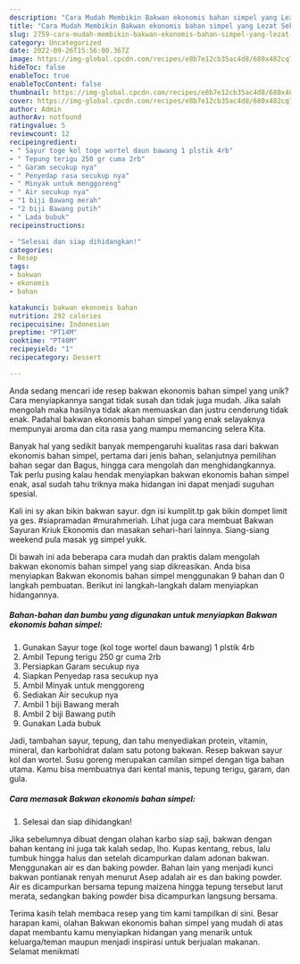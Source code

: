 ```yaml
---
description: "Cara Mudah Membikin Bakwan ekonomis bahan simpel yang Lezat Sekali"
title: "Cara Mudah Membikin Bakwan ekonomis bahan simpel yang Lezat Sekali"
slug: 2759-cara-mudah-membikin-bakwan-ekonomis-bahan-simpel-yang-lezat-sekali
category: Uncategorized
date: 2022-09-26T15:56:00.367Z
image: https://img-global.cpcdn.com/recipes/e8b7e12cb35ac4d8/680x482cq70/bakwan-ekonomis-bahan-simpel-foto-resep-utama.jpg
hideToc: false
enableToc: true
enableTocContent: false
thumbnail: https://img-global.cpcdn.com/recipes/e8b7e12cb35ac4d8/680x482cq70/bakwan-ekonomis-bahan-simpel-foto-resep-utama.jpg
cover: https://img-global.cpcdn.com/recipes/e8b7e12cb35ac4d8/680x482cq70/bakwan-ekonomis-bahan-simpel-foto-resep-utama.jpg
author: Admin
authorAv: notfound
ratingvalue: 5
reviewcount: 12
recipeingredient:
- " Sayur toge kol toge wortel daun bawang 1 plstik 4rb"
- " Tepung terigu 250 gr cuma 2rb"
- " Garam secukup nya"
- " Penyedap rasa secukup nya"
- " Minyak untuk menggoreng"
- " Air secukup nya"
- "1 biji Bawang merah"
- "2 biji Bawang putih"
- " Lada bubuk"
recipeinstructions:

- "Selesai dan siap dihidangkan!"
categories:
- Resep
tags:
- bakwan
- ekonomis
- bahan

katakunci: bakwan ekonomis bahan 
nutrition: 292 calories
recipecuisine: Indonesian
preptime: "PT14M"
cooktime: "PT40M"
recipeyield: "1"
recipecategory: Dessert

---
```





Anda sedang mencari ide resep bakwan ekonomis bahan simpel yang unik? Cara menyiapkannya sangat tidak susah dan tidak juga mudah. Jika salah mengolah maka hasilnya tidak akan memuaskan dan justru cenderung tidak enak. Padahal bakwan ekonomis bahan simpel yang enak selayaknya mempunyai aroma dan cita rasa yang mampu memancing selera Kita.





Banyak hal yang sedikit banyak mempengaruhi kualitas rasa dari bakwan ekonomis bahan simpel, pertama dari jenis bahan, selanjutnya pemilihan bahan segar dan Bagus, hingga cara mengolah dan menghidangkannya. Tak perlu pusing kalau hendak menyiapkan bakwan ekonomis bahan simpel enak,      asal sudah tahu triknya maka hidangan ini dapat menjadi suguhan spesial.














Kali ini sy akan bikin bakwan sayur. dgn isi kumplit.tp gak bikin dompet limit ya ges. #siapramadan #murahmeriah. Lihat juga cara membuat Bakwan Sayuran Kriuk Ekonomis dan masakan sehari-hari lainnya. Siang-siang weekend pula masak yg simpel yukk.






Di bawah ini ada beberapa cara mudah dan praktis dalam mengolah bakwan ekonomis bahan simpel yang siap dikreasikan. Anda bisa menyiapkan Bakwan ekonomis bahan simpel menggunakan 9 bahan dan 0 langkah pembuatan. Berikut ini langkah-langkah dalam menyiapkan hidangannya.

<!--inarticleads1-->

##### Bahan-bahan dan bumbu yang digunakan untuk menyiapkan Bakwan ekonomis bahan simpel:

1. Gunakan  Sayur toge (kol toge wortel daun bawang) 1 plstik 4rb
1. Ambil  Tepung terigu 250 gr cuma 2rb
1. Persiapkan  Garam secukup nya
1. Siapkan  Penyedap rasa secukup nya
1. Ambil  Minyak untuk menggoreng
1. Sediakan  Air secukup nya
1. Ambil 1 biji Bawang merah
1. Ambil 2 biji Bawang putih
1. Gunakan  Lada bubuk


Jadi, tambahan sayur, tepung, dan tahu menyediakan protein, vitamin, mineral, dan karbohidrat dalam satu potong bakwan. Resep bakwan sayur kol dan wortel. Susu goreng merupakan camilan simpel dengan tiga bahan utama. Kamu bisa membuatnya dari kental manis, tepung terigu, garam, dan gula. 

<!--inarticleads2-->

##### Cara memasak Bakwan ekonomis bahan simpel:


1. Selesai dan siap dihidangkan!

Jika sebelumnya dibuat dengan olahan karbo siap saji, bakwan dengan bahan kentang ini juga tak kalah sedap, lho. Kupas kentang, rebus, lalu tumbuk hingga halus dan setelah dicampurkan dalam adonan bakwan. Menggunakan air es dan baking powder. Bahan lain yang menjadi kunci bakwan pontianak renyah menurut Asep adalah air es dan baking powder. Air es dicampurkan bersama tepung maizena hingga tepung tersebut larut merata, sedangkan baking powder bisa dicampurkan langsung bersama. 

Terima kasih telah membaca resep yang tim kami tampilkan di sini. Besar harapan kami, olahan Bakwan ekonomis bahan simpel yang mudah di atas dapat membantu kamu menyiapkan hidangan yang menarik untuk keluarga/teman maupun menjadi inspirasi untuk berjualan makanan. Selamat menikmati
